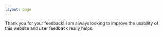 ```yaml
---
layout: page
---
```


Thank you for your feedback! I am always looking to improve the usability of this website and user feedback really helps.

